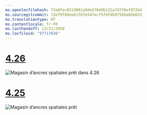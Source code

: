 ```yaml
---
ms.openlocfilehash: 73a0fac8519881a9deb7049b122a7d739ef972b4
ms.sourcegitcommit: 13ef9f89ee61fbfe547ecf5fdfdb97560a0de833
ms.translationtype: HT
ms.contentlocale: fr-FR
ms.lasthandoff: 12/21/2020
ms.locfileid: "97717636"
---
```

# <a name="426"></a>[4.26](#tab/426)

![Magasin d’ancres spatiales prêt dans 4.26](../images/local-spatial-anchors-img-01.png)

# <a name="425"></a>[4.25](#tab/425)

![Magasin d’ancres spatiales prêt](../images/unreal-spatialanchors-store-ready.PNG)

